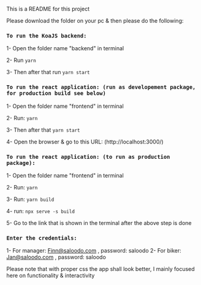 This is a README for this project

Please download the folder on your pc & then please do the following:

### `To run the KoaJS backend:`

1- Open the folder name "backend" in terminal

2- Run `yarn`

3- Then after that run `yarn start`

### `To run the react application: (run as developement package, for production build see below)`

1- Open the folder name "frontend" in terminal

2- Run: `yarn`

3- Then after that `yarn start`

4- Open the browser & go to this URL: (http://localhost:3000/)

### `To run the react application: (to run as production package):`

1- Open the folder name "frontend" in terminal

2- Run: `yarn`

3- Run: `yarn build`

4- run: `npx serve -s build`

5- Go to the link that is shown in the terminal after the above step is done

### `Enter the credentials:`

1- For manager: Finn@saloodo.com , password: saloodo
2- For biker: Jan@saloodo.com , password: saloodo

Please note that with proper css the app shall look better, I mainly focused here on functionality & interactivity
